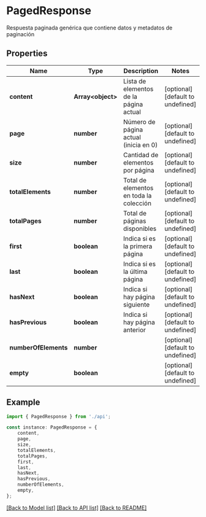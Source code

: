 # PagedResponse

Respuesta paginada genérica que contiene datos y metadatos de paginación

## Properties

Name | Type | Description | Notes
------------ | ------------- | ------------- | -------------
**content** | **Array&lt;object&gt;** | Lista de elementos de la página actual | [optional] [default to undefined]
**page** | **number** | Número de página actual (inicia en 0) | [optional] [default to undefined]
**size** | **number** | Cantidad de elementos por página | [optional] [default to undefined]
**totalElements** | **number** | Total de elementos en toda la colección | [optional] [default to undefined]
**totalPages** | **number** | Total de páginas disponibles | [optional] [default to undefined]
**first** | **boolean** | Indica si es la primera página | [optional] [default to undefined]
**last** | **boolean** | Indica si es la última página | [optional] [default to undefined]
**hasNext** | **boolean** | Indica si hay página siguiente | [optional] [default to undefined]
**hasPrevious** | **boolean** | Indica si hay página anterior | [optional] [default to undefined]
**numberOfElements** | **number** |  | [optional] [default to undefined]
**empty** | **boolean** |  | [optional] [default to undefined]

## Example

```typescript
import { PagedResponse } from './api';

const instance: PagedResponse = {
    content,
    page,
    size,
    totalElements,
    totalPages,
    first,
    last,
    hasNext,
    hasPrevious,
    numberOfElements,
    empty,
};
```

[[Back to Model list]](../README.md#documentation-for-models) [[Back to API list]](../README.md#documentation-for-api-endpoints) [[Back to README]](../README.md)
